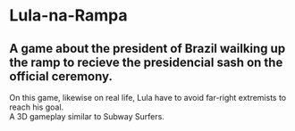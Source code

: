 # Lula-na-Rampa
 
## A game about the president of Brazil wailking up the ramp to recieve the presidencial sash on the official ceremony.

On this game, likewise on real life, Lula have to avoid far-right extremists to reach his goal.  
A 3D gameplay similar to Subway Surfers.  
